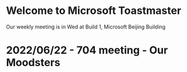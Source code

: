 # Welcome to Microsoft Toastmaster

Our weekly meeting is in Wed at Build 1, Microsoft Beijing Building

# 2022/06/22 - 704 meeting - Our Moodsters
